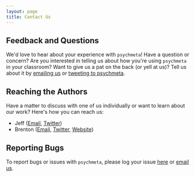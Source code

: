 ```yaml
---
layout: page
title: Contact Us
---
```


## Feedback and Questions
We'd love to hear about your experience with `psychmeta`! Have a question or concern? Are you interested in telling us about how you're using `psychmeta` in your classroom? Want to give us a pat on the back (or yell at us)? Tell us about it by [emailing us](mailto:psychmeta@psychmeta.com) or [tweeting to psychmeta](https://twitter.com/psychmetaR). 

## Reaching the Authors
Have a matter to discuss with one of us individually or want to learn about our work? Here's how you can reach us:
 - Jeff ([Email](mailto:jeff@psychmeta.com), [Twitter](https://twitter.com/jeffreydahlke))
 - Brenton ([Email](mailto:brenton@psychmeta.com), [Twitter](https://twitter.com/bmwiernik), [Website](https://wiernik.org))

## Reporting Bugs
To report bugs or issues with `psychmeta`, please log your issue [here](https://github.com/jadahlke/psychmeta/issues) or [email us](mailto:issues@psychmeta.com). 
